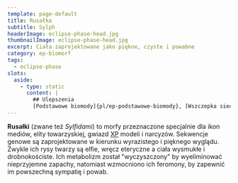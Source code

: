 ```yaml
---
template: page-default
title: Rusałka
subtitle: Sylph
headerImage: eclipse-phase-head.jpg
thumbnailImage: eclipse-phase-head.jpg
excerpt: Ciała zaprojektowane jako piękne, czyste i powabne
category: ep-biomorf
tags:
  - eclipse-phase
slots:
  aside:
    - type: static
      content: |
        ## Ulepszenia
        [Podstawowe biomody]{pl/ep-podstawowe-biomody}, [Wszczepka sieciowa]{pl/ep-wszczepka}, [Stos korowy]{pl/ep-stos-korowy}, [Czysty metabolizm](#), [Wzmocnione feromony](#)
---
```

**Rusałki** (zwane też _Sylfidami_) to morfy przeznaczone specjalnie dla ikon mediów, elity towarzyskiej, gwiazd [XP](#) modeli i narcyzów. Sekwencje genowe są zaprojektowane w kierunku wyrazistego i pięknego wyglądu. Zwykle ich rysy twarzy są elfie, wręcz eteryczne a ciała wysmukłe i drobnokościste. Ich metabolizm został "wyczyszczony" by wyeliminować nieprzyjemne zapachy, natomiast wzmocniono ich feromony, by zapewnić im powszechną sympatię i powab.